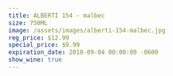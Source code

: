 ```yaml
---
title: ALBERTI 154 - malbec
size: 750ML
image: /assets/images/alberti-154-malbec.jpg
reg_price: $12.99
special_price: $9.99
expiration_date: 2018-09-04 00:00:00 -0600
show_wine: true
---
```


